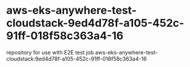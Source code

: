# aws-eks-anywhere-test-cloudstack-9ed4d78f-a105-452c-91ff-018f58c363a4-16
repository for use with E2E test job aws-eks-anywhere-test-cloudstack:9ed4d78f-a105-452c-91ff-018f58c363a4-16
